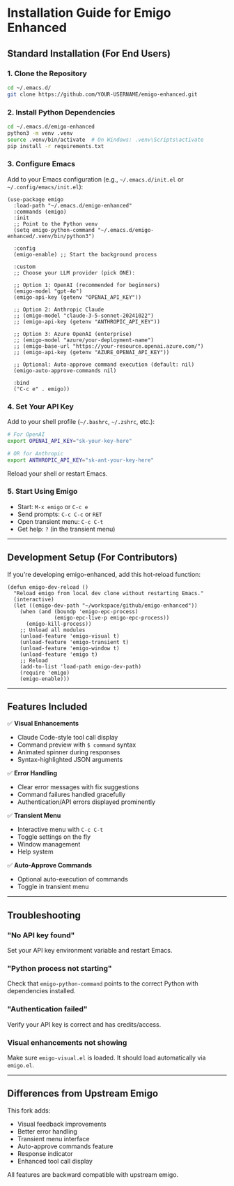 # Installation Guide for Emigo Enhanced

## Standard Installation (For End Users)

### 1. Clone the Repository

```bash
cd ~/.emacs.d/
git clone https://github.com/YOUR-USERNAME/emigo-enhanced.git
```

### 2. Install Python Dependencies

```bash
cd ~/.emacs.d/emigo-enhanced
python3 -m venv .venv
source .venv/bin/activate  # On Windows: .venv\Scripts\activate
pip install -r requirements.txt
```

### 3. Configure Emacs

Add to your Emacs configuration (e.g., `~/.emacs.d/init.el` or `~/.config/emacs/init.el`):

```elisp
(use-package emigo
  :load-path "~/.emacs.d/emigo-enhanced"
  :commands (emigo)
  :init
  ;; Point to the Python venv
  (setq emigo-python-command "~/.emacs.d/emigo-enhanced/.venv/bin/python3")
  
  :config
  (emigo-enable) ;; Start the background process
  
  :custom
  ;; Choose your LLM provider (pick ONE):
  
  ;; Option 1: OpenAI (recommended for beginners)
  (emigo-model "gpt-4o")
  (emigo-api-key (getenv "OPENAI_API_KEY"))
  
  ;; Option 2: Anthropic Claude
  ;; (emigo-model "claude-3-5-sonnet-20241022")
  ;; (emigo-api-key (getenv "ANTHROPIC_API_KEY"))
  
  ;; Option 3: Azure OpenAI (enterprise)
  ;; (emigo-model "azure/your-deployment-name")
  ;; (emigo-base-url "https://your-resource.openai.azure.com/")
  ;; (emigo-api-key (getenv "AZURE_OPENAI_API_KEY"))
  
  ;; Optional: Auto-approve command execution (default: nil)
  (emigo-auto-approve-commands nil)
  
  :bind
  ("C-c e" . emigo))
```

### 4. Set Your API Key

Add to your shell profile (`~/.bashrc`, `~/.zshrc`, etc.):

```bash
# For OpenAI
export OPENAI_API_KEY="sk-your-key-here"

# OR for Anthropic
export ANTHROPIC_API_KEY="sk-ant-your-key-here"
```

Reload your shell or restart Emacs.

### 5. Start Using Emigo

- Start: `M-x emigo` or `C-c e`
- Send prompts: `C-c C-c` or `RET`
- Open transient menu: `C-c C-t`
- Get help: `?` (in the transient menu)

---

## Development Setup (For Contributors)

If you're developing emigo-enhanced, add this hot-reload function:

```elisp
(defun emigo-dev-reload ()
  "Reload emigo from local dev clone without restarting Emacs."
  (interactive)
  (let ((emigo-dev-path "~/workspace/github/emigo-enhanced"))
    (when (and (boundp 'emigo-epc-process) 
               (emigo-epc-live-p emigo-epc-process))
      (emigo-kill-process))
    ;; Unload all modules
    (unload-feature 'emigo-visual t)
    (unload-feature 'emigo-transient t)
    (unload-feature 'emigo-window t)
    (unload-feature 'emigo t)
    ;; Reload
    (add-to-list 'load-path emigo-dev-path)
    (require 'emigo)
    (emigo-enable)))
```

---

## Features Included

✅ **Visual Enhancements**
- Claude Code-style tool call display
- Command preview with `$ command` syntax
- Animated spinner during responses
- Syntax-highlighted JSON arguments

✅ **Error Handling**
- Clear error messages with fix suggestions
- Command failures handled gracefully
- Authentication/API errors displayed prominently

✅ **Transient Menu**
- Interactive menu with `C-c C-t`
- Toggle settings on the fly
- Window management
- Help system

✅ **Auto-Approve Commands**
- Optional auto-execution of commands
- Toggle in transient menu

---

## Troubleshooting

### "No API key found"
Set your API key environment variable and restart Emacs.

### "Python process not starting"
Check that `emigo-python-command` points to the correct Python with dependencies installed.

### "Authentication failed"
Verify your API key is correct and has credits/access.

### Visual enhancements not showing
Make sure `emigo-visual.el` is loaded. It should load automatically via `emigo.el`.

---

## Differences from Upstream Emigo

This fork adds:
- Visual feedback improvements
- Better error handling
- Transient menu interface
- Auto-approve commands feature
- Response indicator
- Enhanced tool call display

All features are backward compatible with upstream emigo.
